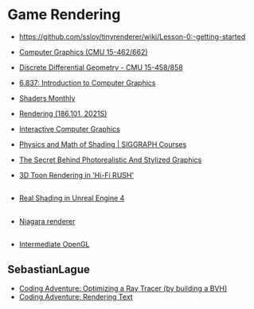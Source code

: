 # Game Rendering

* https://github.com/ssloy/tinyrenderer/wiki/Lesson-0:-getting-started

* [Computer Graphics (CMU 15-462/662)](https://www.youtube.com/playlist?list=PL9_jI1bdZmz2emSh0UQ5iOdT2xRHFHL7E)
* [Discrete Differential Geometry - CMU 15-458/858](https://www.youtube.com/playlist?list=PL9_jI1bdZmz0hIrNCMQW1YmZysAiIYSSS)

* [6.837: Introduction to Computer Graphics](https://www.youtube.com/playlist?list=PLQ3UicqQtfNuBjzJ-KEWmG1yjiRMXYKhh)

* [Shaders Monthly](https://www.youtube.com/playlist?list=PL8vNj3osX2PzZ-cNSqhA8G6C1-Li5-Ck8)

* [Rendering (186.101, 2021S)](https://www.youtube.com/playlist?list=PLmIqTlJ6KsE2yXzeq02hqCDpOdtj6n6A9)

* [Interactive Computer Graphics](https://www.youtube.com/playlist?list=PLplnkTzzqsZS3R5DjmCQsqupu43oS9CFN)

* [Physics and Math of Shading | SIGGRAPH Courses](https://www.youtube.com/watch?v=j-A0mwsJRmk)

* [The Secret Behind Photorealistic And Stylized Graphics](https://www.youtube.com/watch?v=KkOkx0FiHDA)

* [3D Toon Rendering in 'Hi-Fi RUSH'](https://www.youtube.com/watch?v=gdBACyIOCtc&ab_channel=GDC2025)


##

* [Real Shading in Unreal Engine 4](https://cdn2.unrealengine.com/Resources/files/2013SiggraphPresentationsNotes-26915738.pdf)


##

* [Niagara renderer](https://www.youtube.com/playlist?list=PL0JVLUVCkk-l7CWCn3-cdftR0oajugYvd)


## 

* [Intermediate OpenGL](https://www.youtube.com/playlist?list=PLA0dXqQjCx0TKQiXRyQU62KQgcTE6E92f)


## SebastianLague
* [Coding Adventure: Optimizing a Ray Tracer (by building a BVH)](https://www.youtube.com/watch?v=C1H4zIiCOaI&ab_channel=SebastianLague)
* [Coding Adventure: Rendering Text](https://www.youtube.com/watch?v=SO83KQuuZvg&ab_channel=SebastianLague)
